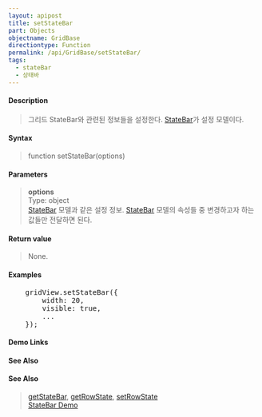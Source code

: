 ```yaml
---
layout: apipost
title: setStateBar
part: Objects
objectname: GridBase
directiontype: Function
permalink: /api/GridBase/setStateBar/
tags:
  - stateBar
  - 상태바
---
```



#### Description

> 그리드 StateBar와 관련된 정보들을 설정한다. [StateBar](/api/types/StateBar/)가 설정 모델이다.

#### Syntax

> function setStateBar(options)

#### Parameters

> **options**  
> Type: object  
> [StateBar](/api/types/StateBar/) 모델과 같은 설정 정보. [StateBar](/api/types/StateBar/) 모델의 속성들 중 변경하고자 하는 값들만 전달하면 된다.    

#### Return value

> None.

#### Examples 

<pre class="prettyprint">
    gridView.setStateBar({
        width: 20,
        visible: true,
        ...
    });
</pre>

#### Demo Links
#### See Also

#### See Also
> [getStateBar](/api/GridBase/getStateBar), [getRowState](/api/DataProvider/getRowState), [setRowState](/api/DataProvider/setRowState)  
> [StateBar Demo](http://demo.realgrid.com/Demo/StateBar)
